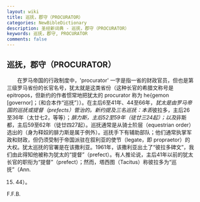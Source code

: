 ```yaml
---
layout: wiki
title: 巡抚，郡守（PROCURATOR）
categories: NewBibleDictionary
description: 圣经新词典 - 巡抚，郡守（PROCURATOR）
keywords: 巡抚，郡守, PROCURATOR
comments: false
---
```


## 巡抚，郡守（PROCURATOR）

　　在罗马帝国的行政制度中，'procurator' 一字是指一省的财政官员，但也是第三级罗马省份的长官名号，犹太就是这类省份（这种长官的希腊文称号是 epitropos，但新约的作者惯常地把犹太的 procurator 称为 he{gemon [governor]；〔和合本作“巡抚”〕）。在主后6至41年、44至66年，*犹太是由罗马帝国的巡抚或提督（prefects）管治的。新约提及三名巡抚：本丢*彼拉多，主后26至36年（太廿七2，等等）；*腓力斯，主后52至59年（徒廿三24起）；以及*非斯都，主后59至62年（徒廿四27起）。巡抚通常是从骑士阶层（equestrian order）选出的（身为释奴的腓力斯是属于例外）。巡抚手下有辅助部队；他们通常执掌军政和财政，但仍须受制于帝国派驻在叙利亚的使节（legate，即 propraetor）的大权。犹太巡抚的官署是在该撒利亚。1961年，该撒利亚出土了“彼拉多碑文”，我们由此得知他被称为犹太的“提督”（prefect）。有人推论说，主后41年以前的犹太长官的职衔为“提督”（prefect）；然而，塔西图（Tacitus）称彼拉多为“巡抚”（Ann.

15. 44）。

F.F.B.






